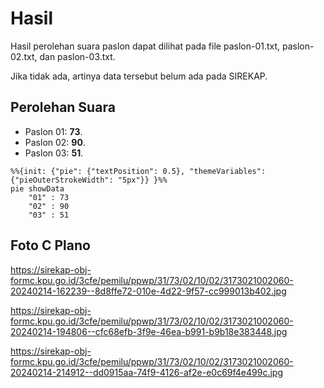 # Hasil

Hasil perolehan suara paslon dapat dilihat pada file paslon-01.txt, paslon-02.txt, dan paslon-03.txt.

Jika tidak ada, artinya data tersebut belum ada pada SIREKAP.

## Perolehan Suara

 * Paslon 01: **73**.
 * Paslon 02: **90**.
 * Paslon 03: **51**.

```mermaid
%%{init: {"pie": {"textPosition": 0.5}, "themeVariables": {"pieOuterStrokeWidth": "5px"}} }%%
pie showData
    "01" : 73
    "02" : 90
    "03" : 51
```
## Foto C Plano

https://sirekap-obj-formc.kpu.go.id/3cfe/pemilu/ppwp/31/73/02/10/02/3173021002060-20240214-162239--8d8ffe72-010e-4d22-9f57-cc999013b402.jpg

https://sirekap-obj-formc.kpu.go.id/3cfe/pemilu/ppwp/31/73/02/10/02/3173021002060-20240214-194806--cfc68efb-3f9e-46ea-b991-b9b18e383448.jpg

https://sirekap-obj-formc.kpu.go.id/3cfe/pemilu/ppwp/31/73/02/10/02/3173021002060-20240214-214912--dd0915aa-74f9-4126-af2e-e0c69f4e499c.jpg
